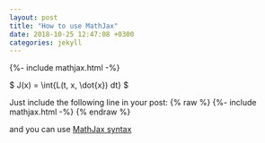 ```yaml
---
layout: post
title: "How to use MathJax"
date: 2018-10-25 12:47:08 +0300
categories: jekyll
---
```


{%- include mathjax.html -%}

$ J(x) = \int{L(t, x, \dot{x}) dt} \$

Just include the following line in your post:
{% raw %}
{%- include mathjax.html -%}
{% endraw %}

and you can use [MathJax syntax](https://www.mathjax.org/)
